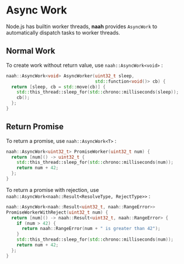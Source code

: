 # Async Work

Node.js has builtin worker threads, **naah** provides `AsyncWork` to automatically dispatch tasks to worker threads.

## Normal Work

To create work without return value, use `naah::AsyncWork<void>` :

```cpp
naah::AsyncWork<void> AsyncWorker(uint32_t sleep,
                                  std::function<void()> cb) {
  return [sleep, cb = std::move(cb)] {
    std::this_thread::sleep_for(std::chrono::milliseconds(sleep));
    cb();
  };
}
```

## Return Promise

To return a promise, use `naah::AsyncWork<T>` :

```cpp
naah::AsyncWork<uint32_t> PromiseWorker(uint32_t num) {
  return [num]() -> uint32_t {
    std::this_thread::sleep_for(std::chrono::milliseconds(num));
    return num + 42;
  };
}
```

To return a promise with rejection, use `naah::AsyncWork<naah::Result<ResolveType, RejectType>>` :

```cpp
naah::AsyncWork<naah::Result<uint32_t, naah::RangeError>>
PromiseWorkerWithReject(uint32_t num) {
  return [num]() -> naah::Result<uint32_t, naah::RangeError> {
    if (num > 42) {
      return naah::RangeError(num + " is greater than 42");
    }
    std::this_thread::sleep_for(std::chrono::milliseconds(num));
    return num + 42;
  };
}
```

